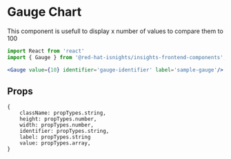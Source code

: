 # Gauge Chart

This component is usefull to display x number of values to compare them to 100

```jsx
import React from 'react'
import { Gauge } from '@red-hat-isnights/insights-frontend-components';

<Gauge value={10} identifier='gauge-identifier' label='sample-gauge'/>

```

## Props

```JS
{
    className: propTypes.string,
    height: propTypes.number,
    width: propTypes.number,
    identifier: propTypes.string,
    label: propTypes.string
    value: propTypes.array,
}
```
